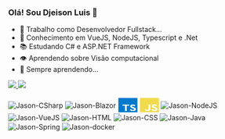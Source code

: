 ### Olá! Sou Djeison Luis 👋
- 🔭 Trabalho como Desenvolvedor Fullstack...
- 🧠 Conhecimento em VueJS, NodeJS, Typescript e .Net
- 📚 Estudando C# e ASP.NET Framework
- 👁️ Aprendendo sobre Visão computacional
- 📖 Sempre aprendendo...

<div>
    <a href="https://github.com/JasonLuis">
        <img height="180em"
            src="https://github-readme-stats.vercel.app/api?username=JasonLuis&show_icons=true&theme=vue-dark" />
        <img height="180em"
            src="https://github-readme-stats.vercel.app/api/top-langs/?username=JasonLuis&layout=compact&langs_count=9&theme=vue-dark" />
    </a>
</div>

<div style="display: inline_block"><br>
    <img align="center" alt="Jason-CSharp" height="30" width="40"
        src="https://cdn.jsdelivr.net/gh/devicons/devicon/icons/csharp/csharp-original.svg">
    <img align="center" alt="Jason-Blazor" height="30" width="40"
        src="https://cdn.jsdelivr.net/gh/devicons/devicon/icons/blazor/blazor-original.svg">
    <img align="center" alt="Jason-Ts" height="30" width="40"
        src="https://raw.githubusercontent.com/devicons/devicon/master/icons/typescript/typescript-plain.svg">
    <img align="center" alt="Jason-Js" height="30" width="40"
        src="https://raw.githubusercontent.com/devicons/devicon/master/icons/javascript/javascript-plain.svg">
    <img align="center" alt="Jason-NodeJS" height="30" width="40"
        src="https://cdn.jsdelivr.net/gh/devicons/devicon/icons/nodejs/nodejs-original.svg">
    <img align="center" alt="Jason-VueJS" height="30" width="40"
        src="https://cdn.jsdelivr.net/gh/devicons/devicon/icons/vuejs/vuejs-original.svg">
    <img align="center" alt="Jason-HTML" height="30" width="40"
        src="https://cdn.jsdelivr.net/gh/devicons/devicon/icons/html5/html5-original.svg">
    <img align="center" alt="Jason-CSS" height="30" width="40"
        src="https://cdn.jsdelivr.net/gh/devicons/devicon/icons/css3/css3-original.svg">
    <img align="center" alt="Jason-Java" height="30" width="40"
        src="https://cdn.jsdelivr.net/gh/devicons/devicon/icons/java/java-original.svg">
    <img align="center" alt="Jason-Spring" height="30" width="40"
        src="https://cdn.jsdelivr.net/gh/devicons/devicon/icons/spring/spring-original.svg">
    <!--<img align="center" alt="Jason-Python" height="30" width="40"
        src="https://cdn.jsdelivr.net/gh/devicons/devicon/icons/python/python-original.svg">-->
    <!--<img align="center" alt="Jason-Flutter" height="30" width="40"
        src="https://cdn.jsdelivr.net/gh/devicons/devicon/icons/flutter/flutter-original.svg">-->
    <!--<img align="center" alt="Jason-Kotlin" height="30" width="40"
        src="https://cdn.jsdelivr.net/gh/devicons/devicon/icons/kotlin/kotlin-original.svg">-->
    <!--<img align="center" alt="Jason-Swift" height="30" width="40"
        src="https://cdn.jsdelivr.net/gh/devicons/devicon/icons/swift/swift-original.svg">-->
    <img align="center" alt="Jason-docker" height="40" width="50"
        src="https://cdn.jsdelivr.net/gh/devicons/devicon/icons/docker/docker-original.svg">
</div>
